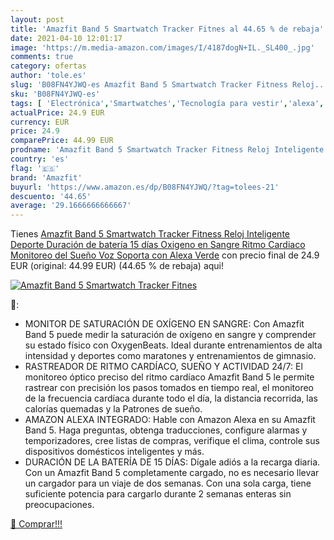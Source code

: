 ```yaml
---
layout: post
title: 'Amazfit Band 5 Smartwatch Tracker Fitnes al 44.65 % de rebaja'
date: 2021-04-10 12:01:17
image: 'https://m.media-amazon.com/images/I/4187dogN+IL._SL400_.jpg'
comments: true
category: ofertas
author: 'tole.es'
slug: 'B08FN4YJWQ-es Amazfit Band 5 Smartwatch Tracker Fitness Reloj...'
sku: 'B08FN4YJWQ-es'
tags: [ 'Electrónica','Smartwatches','Tecnología para vestir','alexa','amazfit', ]
actualPrice: 24.9 EUR
currency: EUR
price: 24.9
comparePrice: 44.99 EUR
prodname: 'Amazfit Band 5 Smartwatch Tracker Fitness Reloj Inteligente Deporte Duración de batería 15 días Oxigeno en Sangre Ritmo Cardiaco Monitoreo del Sueño Voz Soporta con Alexa Verde'
country: 'es'
flag: '🇪🇸'
brand: 'Amazfit'
buyurl: 'https://www.amazon.es/dp/B08FN4YJWQ/?tag=tolees-21'
descuento: '44.65'
average: '29.1666666666667'
---
```


Tienes [Amazfit Band 5 Smartwatch Tracker Fitness Reloj Inteligente Deporte Duración de batería 15 días Oxigeno en Sangre Ritmo Cardiaco Monitoreo del Sueño Voz Soporta con Alexa Verde](https://www.amazon.es/dp/B08FN4YJWQ/?tag=tolees-21) con precio final de  24.9 EUR (original: 44.99 EUR) (44.65 %  de rebaja) aqui!

[![Amazfit Band 5 Smartwatch Tracker Fitnes](https://m.media-amazon.com/images/I/4187dogN+IL._SL400_.jpg)](https://www.amazon.es/dp/B08FN4YJWQ/?tag=tolees-21)

🔎:

- MONITOR DE SATURACIÓN DE OXÍGENO EN SANGRE: Con Amazfit Band 5 puede medir la saturación de oxígeno en sangre y comprender su estado físico con OxygenBeats. Ideal durante entrenamientos de alta intensidad y deportes como maratones y entrenamientos de gimnasio.
- RASTREADOR DE RITMO CARDÍACO, SUEÑO Y ACTIVIDAD 24/7: El monitoreo óptico preciso del ritmo cardíaco Amazfit Band 5 le permite rastrear con precisión los pasos tomados en tiempo real, el monitoreo de la frecuencia cardíaca durante todo el día, la distancia recorrida, las calorías quemadas y la Patrones de sueño.
- AMAZON ALEXA INTEGRADO: Hable con Amazon Alexa en su Amazfit Band 5. Haga preguntas, obtenga traducciones, configure alarmas y temporizadores, cree listas de compras, verifique el clima, controle sus dispositivos domésticos inteligentes y más.
- DURACIÓN DE LA BATERÍA DE 15 DÍAS: Dígale adiós a la recarga diaria. Con un Amazfit Band 5 completamente cargado, no es necesario llevar un cargador para un viaje de dos semanas. Con una sola carga, tiene suficiente potencia para cargarlo durante 2 semanas enteras sin preocupaciones.

[🛒 Comprar!!!](https://www.amazon.es/dp/B08FN4YJWQ/?tag=tolees-21)
